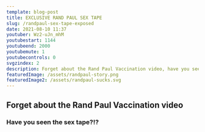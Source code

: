 ```yaml
---
template: blog-post
title: EXCLUSIVE RAND PAUL SEX TAPE
slug: /randpaul-sex-tape-exposed
date: 2021-08-10 11:37
youtuber: Wz2-uJn_mhM
youtubestart: 1144
youtubeend: 2000
youtubemute: 1
youtubecontrols: 0
svgzindex: 2
description: Forget about the Rand Paul Vaccination video, have you seen the sex tape?
featuredImage: /assets/randpaul-story.png
featuredImage2: /assets/randpaul-sucks.svg
---
```


## Forget about the Rand Paul Vaccination video

### Have you seen the sex tape?!?




